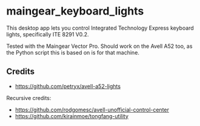 # maingear_keyboard_lights

This desktop app lets you control Integrated Technology Express keyboard lights, specifically ITE 8291 V0.2.

Tested with the Maingear Vector Pro. Should work on the Avell A52 too, as the Python script this is based on is for that machine.

## Credits

* https://github.com/petryx/avell-a52-lights

Recursive credits:

* https://github.com/rodgomesc/avell-unofficial-control-center
* https://github.com/kirainmoe/tongfang-utility